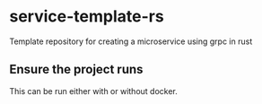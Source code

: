 # service-template-rs

Template repository for creating a microservice using grpc in rust

## Ensure the project runs

This can be run either with or without docker.
